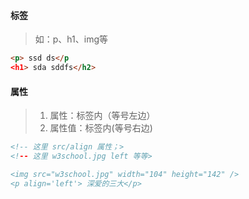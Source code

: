 #### 标签
>如：p、h1、img等
```html
<p> ssd ds</p
<h1> sda sddfs</h2>
```

#### 属性
>1. 属性：标签内（等号左边）
>2. 属性值：标签内(等号右边)
```html
<!-- 这里 src/align 属性；>
<!-- 这里 w3school.jpg left 等等>

<img src="w3school.jpg" width="104" height="142" />
<p align='left'> 深爱的三大</p>
```

